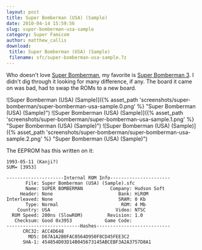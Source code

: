```yaml
---
layout: post
title: Super Bomberman (USA) (Sample)
date: 2010-04-14 15:59:56
slug: super-bomberman-usa-sample
category: Super Famicom
author: matthew_callis
download:
 title: Super Bomberman (USA) (Sample)
 filename: sfc/super-bomberman-usa-sample.7z
---
```


Who doesn't love [Super Bomberman](http://superfamicom.org/info/super-bomberman/ "Super Bomberman"), my favorite is [Super Bomberman 3](http://superfamicom.org/info/super-bomberman-3/ "Super Bomberman 3"). I didn't dig through it looking for many difference, if any. The board it came on was bad, had to swap the ROMs to a new board.

![Super Bomberman (USA) (Sample)]({% asset_path 'screenshots/super-bomberman/super-bomberman-usa-sample.0.png' %} "Super Bomberman (USA) (Sample)")
![Super Bomberman (USA) (Sample)]({% asset_path 'screenshots/super-bomberman/super-bomberman-usa-sample.1.png' %} "Super Bomberman (USA) (Sample)")
![Super Bomberman (USA) (Sample)]({% asset_path 'screenshots/super-bomberman/super-bomberman-usa-sample.2.png' %} "Super Bomberman (USA) (Sample)")

The EEPROM has this written on it:

```
1993-05-11 (Kanji?)
SUM= [3953]
```

```
---------------------Internal ROM Info----------------------
       File: Super Bomberman (USA) (Sample).sfc
       Name: SUPER BOMBERMAN          Company: Hudson Soft
     Header: None                        Bank: HiROM
Interleaved: None                        SRAM: 0 Kb
       Type: Normal                       ROM: 4 Mb
    Country: USA                        Video: NTSC
  ROM Speed: 200ns (SlowROM)         Revision: 1.0
   Checksum: Good 0x3953            Game Code:
---------------------------Hashes---------------------------
      CRC32: ACC4D648
        MD5: D67A1A2B0FAC0564D950F8CD45FEE3C2
      SHA-1: 454854D03D14B045673145ABCEBF3A2A3757D8A1
```
